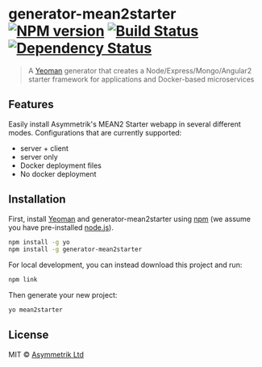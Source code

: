 # generator-mean2starter [![NPM version][npm-image]][npm-url] [![Build Status][travis-image]][travis-url] [![Dependency Status][daviddm-image]][daviddm-url]
> A [Yeoman](http://yeoman.io) generator that creates a Node/Express/Mongo/Angular2 starter framework for applications and Docker-based microservices

## Features

Easily install Asymmetrik's MEAN2 Starter webapp in several different modes. Configurations that are currently supported:
* server + client
* server only
* Docker deployment files
* No docker deployment

## Installation

First, install [Yeoman](http://yeoman.io) and generator-mean2starter using [npm](https://www.npmjs.com/) (we assume you have pre-installed [node.js](https://nodejs.org/)).

```bash
npm install -g yo
npm install -g generator-mean2starter
```

For local development, you can instead download this project
and run:
```bash
npm link
```

Then generate your new project:

```bash
yo mean2starter
```

## License

MIT © [Asymmetrik Ltd](http://asymmetrik.com)


[npm-image]: https://badge.fury.io/js/generator-mean2starter.svg
[npm-url]: https://npmjs.org/package/generator-mean2starter
[travis-image]: https://travis-ci.org/asymmetrik/generator-mean2starter.svg?branch=master
[travis-url]: https://travis-ci.org/asymmetrik/generator-mean2starter
[daviddm-image]: https://david-dm.org/asymmetrik/generator-mean2starter.svg?theme=shields.io
[daviddm-url]: https://david-dm.org/asymmetrik/generator-mean2starter

